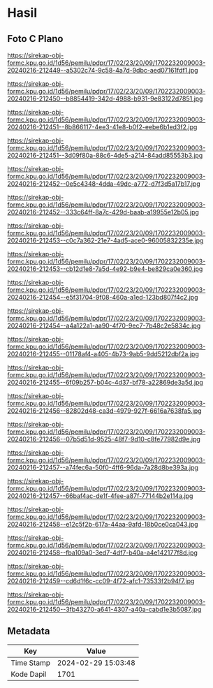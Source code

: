 # Hasil

## Foto C Plano

https://sirekap-obj-formc.kpu.go.id/1d56/pemilu/pdpr/17/02/23/20/09/1702232009003-20240216-212449--a5302c74-9c58-4a7d-9dbc-aed07161fdf1.jpg

https://sirekap-obj-formc.kpu.go.id/1d56/pemilu/pdpr/17/02/23/20/09/1702232009003-20240216-212450--b8854419-342d-4988-b931-9e83122d7851.jpg

https://sirekap-obj-formc.kpu.go.id/1d56/pemilu/pdpr/17/02/23/20/09/1702232009003-20240216-212451--8b866117-4ee3-41e8-b0f2-eebe6b1ed3f2.jpg

https://sirekap-obj-formc.kpu.go.id/1d56/pemilu/pdpr/17/02/23/20/09/1702232009003-20240216-212451--3d09f80a-88c6-4de5-a214-84add85553b3.jpg

https://sirekap-obj-formc.kpu.go.id/1d56/pemilu/pdpr/17/02/23/20/09/1702232009003-20240216-212452--0e5c4348-4dda-49dc-a772-d7f3d5a17b17.jpg

https://sirekap-obj-formc.kpu.go.id/1d56/pemilu/pdpr/17/02/23/20/09/1702232009003-20240216-212452--333c64ff-8a7c-429d-baab-a19955e12b05.jpg

https://sirekap-obj-formc.kpu.go.id/1d56/pemilu/pdpr/17/02/23/20/09/1702232009003-20240216-212453--c0c7a362-21e7-4ad5-ace0-96005832235e.jpg

https://sirekap-obj-formc.kpu.go.id/1d56/pemilu/pdpr/17/02/23/20/09/1702232009003-20240216-212453--cb12d1e8-7a5d-4e92-b9e4-be829ca0e360.jpg

https://sirekap-obj-formc.kpu.go.id/1d56/pemilu/pdpr/17/02/23/20/09/1702232009003-20240216-212454--e5f31704-9f08-460a-a1ed-123bd807f4c2.jpg

https://sirekap-obj-formc.kpu.go.id/1d56/pemilu/pdpr/17/02/23/20/09/1702232009003-20240216-212454--a4a122a1-aa90-4f70-9ec7-7b48c2e5834c.jpg

https://sirekap-obj-formc.kpu.go.id/1d56/pemilu/pdpr/17/02/23/20/09/1702232009003-20240216-212455--01178af4-a405-4b73-9ab5-9dd5212dbf2a.jpg

https://sirekap-obj-formc.kpu.go.id/1d56/pemilu/pdpr/17/02/23/20/09/1702232009003-20240216-212455--6f09b257-b04c-4d37-bf78-a22869de3a5d.jpg

https://sirekap-obj-formc.kpu.go.id/1d56/pemilu/pdpr/17/02/23/20/09/1702232009003-20240216-212456--82802d48-ca3d-4979-927f-6616a7638fa5.jpg

https://sirekap-obj-formc.kpu.go.id/1d56/pemilu/pdpr/17/02/23/20/09/1702232009003-20240216-212456--07b5d51d-9525-48f7-9d10-c8fe77982d9e.jpg

https://sirekap-obj-formc.kpu.go.id/1d56/pemilu/pdpr/17/02/23/20/09/1702232009003-20240216-212457--a74fec6a-50f0-4ff6-96da-7a28d8be393a.jpg

https://sirekap-obj-formc.kpu.go.id/1d56/pemilu/pdpr/17/02/23/20/09/1702232009003-20240216-212457--66baf4ac-de1f-4fee-a87f-77144b2e114a.jpg

https://sirekap-obj-formc.kpu.go.id/1d56/pemilu/pdpr/17/02/23/20/09/1702232009003-20240216-212458--e12c5f2b-617a-44aa-9afd-18b0ce0ca043.jpg

https://sirekap-obj-formc.kpu.go.id/1d56/pemilu/pdpr/17/02/23/20/09/1702232009003-20240216-212458--fba109a0-3ed7-4df7-b40a-a4e142177f8d.jpg

https://sirekap-obj-formc.kpu.go.id/1d56/pemilu/pdpr/17/02/23/20/09/1702232009003-20240216-212459--cd6d1f6c-cc09-4f72-afc1-73533f2b94f7.jpg

https://sirekap-obj-formc.kpu.go.id/1d56/pemilu/pdpr/17/02/23/20/09/1702232009003-20240216-212450--3fb43270-a641-4307-a40a-cabd1e3b5087.jpg


## Metadata

| Key        | Value               |
| ---------- | ------------------- |
| Time Stamp | 2024-02-29 15:03:48 |
| Kode Dapil | 1701                |



